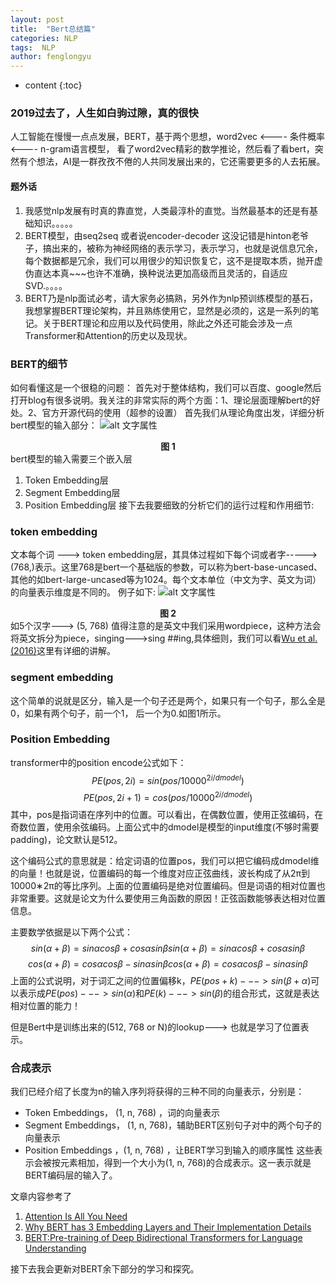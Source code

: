 ```yaml
---
layout: post
title:  "Bert总结篇"
categories: NLP
tags:  NLP
author: fenglongyu
---
```


* content
{:toc}

### 2019过去了，人生如白驹过隙，真的很快

 人工智能在慢慢一点点发展，BERT，基于两个思想，word2vec <---- 条件概率 <---- n-gram语言模型， 看了word2vec精彩的数学推论，然后看了看bert，突然有个想法，AI是一群孜孜不倦的人共同发展出来的，它还需要更多的人去拓展。
#### 题外话
 1. 我感觉nlp发展有时真的靠直觉，人类最淳朴的直觉。当然最基本的还是有基础知识。。。。。
 2. BERT模型，由seq2seq 或者说encoder-decoder 这没记错是hinton老爷子，搞出来的，被称为神经网络的表示学习，表示学习，也就是说信息冗余，每个数据都是冗余，我们可以用很少的知识恢复它，这不是提取本质，抛开虚伪直达本真~~~也许不准确，换种说法更加高级而且灵活的，自适应SVD.。。。。
 3. BERT乃是nlp面试必考，请大家务必搞熟，另外作为nlp预训练模型的基石，我想掌握BERT理论架构，并且熟练使用它，显然是必须的，这是一系列的笔记。关于BERT理论和应用以及代码使用，除此之外还可能会涉及一点Transformer和Attention的历史以及现状。 









### BERT的细节
如何看懂这是一个很稳的问题：
首先对于整体结构，我们可以百度、google然后打开blog有很多说明。我关注的非常实际的两个方面：1、理论层面理解bert的好处。2、官方开源代码的使用（超参的设置）
首先我们从理论角度出发，详细分析bert模型的输入部分：
![alt 文字属性](https://s3-ap-south-1.amazonaws.com/av-blog-media/wp-content/uploads/2019/09/bert_emnedding.png)
                        <center>**图 1**</center>
bert模型的输入需要三个嵌入层

1. Token Embedding层
2. Segment Embedding层
3. Position Embedding层
接下去我要细致的分析它们的运行过程和作用细节:
### token embedding 
文本每个词 ---> token embedding层，其具体过程如下每个词或者字----->(768,)表示。这里768是bert一个基础版的参数，可以称为bert-base-uncased、其他的如bert-large-uncased等为1024。每个文本单位（中文为字、英文为词）的向量表示维度是不同的。
例子如下:
![alt 文字属性](https://thumbnail0.baidupcs.com/thumbnail/72537c9ecn8566c40f27a46f983e338c?fid=221327382-250528-455884105595335&time=1578934800&rt=sh&sign=FDTAER-DCb740ccc5511e5e8fedcff06b081203-ckY7XJTUyMTQYLpnlWNUj0q%2B%2B6Y%3D&expires=8h&chkv=0&chkbd=0&chkpc=&dp-logid=302995822538476589&dp-callid=0&size=c710_u400&quality=100&vuk=-&ft=video)
            <center>**图 2**</center>
如5个汉字---> (5, 768)
值得注意的是英文中我们采用wordpiece，这种方法会将英文拆分为piece，singing--->sing  ##ing,具体细则，我们可以看[Wu et al. (2016)](https://arxiv.org/pdf/1609.08144.pdf)这里有详细的讲解。

### segment embedding
这个简单的说就是区分，输入是一个句子还是两个，如果只有一个句子，那么全是0，如果有两个句子，前一个1， 后一个为0.如图1所示。

### Position Embedding
transformer中的position encode公式如下：
$$PE(pos,2i)=sin(pos/10000^{2i/dmodel})$$
$$PE(pos,2i+1)=cos(pos/10000^{2i/dmodel})$$
其中，pos是指词语在序列中的位置。可以看出，在偶数位置，使用正弦编码，在奇数位置，使用余弦编码。上面公式中的dmodel是模型的input维度(不够时需要padding)，论文默认是512。

这个编码公式的意思就是：给定词语的位置pos，我们可以把它编码成dmodel维的向量！也就是说，位置编码的每一个维度对应正弦曲线，波长构成了从2π到10000∗2π的等比序列。上面的位置编码是绝对位置编码。但是词语的相对位置也非常重要。这就是论文为什么要使用三角函数的原因！正弦函数能够表达相对位置信息。

主要数学依据是以下两个公式：
$$sin(α+β)=sinαcosβ+cosαsinβsin(α+β)=sinαcosβ+cosαsinβ$$
$$cos(α+β)=cosαcosβ−sinαsinβcos(α+β)=cosαcosβ−sinαsinβ$$
上面的公式说明，对于词汇之间的位置偏移k，$PE(pos+k)--->sin(\beta+\alpha)$可以表示成$PE(pos)--->sin(\alpha)$和$PE(k)--->sin(\beta)$的组合形式，这就是表达相对位置的能力！

但是Bert中是训练出来的(512, 768 or N)的lookup---> 也就是学习了位置表示。
### 合成表示
 我们已经介绍了长度为n的输入序列将获得的三种不同的向量表示，分别是：

- Token Embeddings， (1, n, 768) ，词的向量表示
- Segment Embeddings， (1, n, 768)，辅助BERT区别句子对中的两个句子的向量表示
- Position Embeddings ，(1, n, 768) ，让BERT学习到输入的顺序属性
​ 这些表示会被按元素相加，得到一个大小为(1, n, 768)的合成表示。这一表示就是BERT编码层的输入了。


文章内容参考了
1. [Attention Is All You Need](https://arxiv.org/abs/1706.03762)
2. [Why BERT has 3 Embedding Layers and Their Implementation Details](https://mc.ai/why-bert-has-3-embedding-layers-and-their-implementation-details/)
3. [BERT:Pre-training of Deep Bidirectional Transformers for Language Understanding](https://arxiv.org/abs/1810.04805)

接下去我会更新对BERT余下部分的学习和探究。


